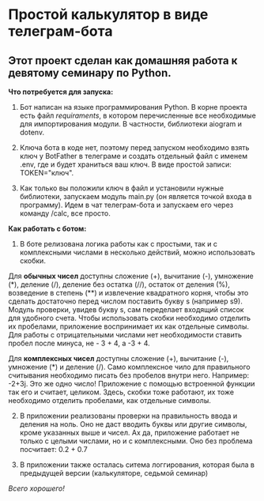 # Простой калькулятор в виде телеграм-бота

## Этот проект сделан как домашняя работа к девятому семинарy по Python. 

**Что потребуется для запуска:**

1. Бот написан на языке программирования Python. В корне проекта есть файл _requiraments_, в котором перечисленные все необходимые для импортирования модули. В частности, библиотеки aiogram и dotenv.

2. Ключа бота в коде нет, поэтому перед запуском необходимо взять ключ у BotFather в телеграме и создать отдельный файл с именем .env, где и будет храниться ваш ключ. В виде простой записи: TOKEN="ключ". 

3. Как только вы положили ключ в файл и установили нужные библиотеки, запускаем модуль main.py (он является точкой входа в программу). Идем в чат телеграм-бота и запускаем его через команду /calc, все просто.

**Как работать с ботом:**

1. В боте релизована логика работы как с простыми, так и с комплексными числами в несколько действий, можно использовать скобки.

Для **обычных чисел** доступны сложение (+), вычитание (-), умножение (*), деление (/), деление без остатка (//), остаток от деления (%), возведение в степень (**) и извлечение квадратного корня, чтобы это сделать достаточно перед числом поставить букву s (например s9). Модуль проверки, увидев букву s, сам переделает входящий список для удобного счета. Чтобы использовать скобки необходимо отделить их пробелами, приложение воспринимает их как отдельные символы. Для работы с отрицательными числами нет необходимости ставить пробел после минуса, не - 3 + 4, a -3 + 4.

Для **комплексных чисел** доступны сложение (+), вычитание (-), умножение (*) и деление (/). Само комплексное чило для правильного считывания необходимо писать без пробелов внутри него. Например: -2+3j. Это же одно число! Приложение с помощью встроенной функции так его и считает, целиком. Здесь, скобки тоже работают, их тоже необходимо отделить пробелами, как отдельные символы. 

2. В приложении реализованы проверки на правильность ввода и деления на ноль. Оно не даст вводить буквы или другие символы, кроме указанных выше и чисел. Ах да, приложение работает не только с целыми числами, но и с комплексными. Оно без проблема посчитает: 0.2 + 0.7

3. В приложении также осталась ситема логгирования, которая была в предыдущей версии (калькуляторе, седьмой семинар) 

*Всего хорошего!*